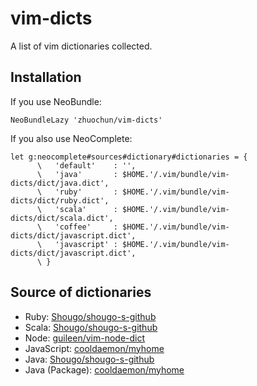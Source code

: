 # vim-dicts

A list of vim dictionaries collected.

## Installation

If you use NeoBundle:

```
NeoBundleLazy 'zhuochun/vim-dicts'
```

If you also use NeoComplete:

```
let g:neocomplete#sources#dictionary#dictionaries = {
      \   'default'    : '',
      \   'java'       : $HOME.'/.vim/bundle/vim-dicts/dict/java.dict',
      \   'ruby'       : $HOME.'/.vim/bundle/vim-dicts/dict/ruby.dict',
      \   'scala'      : $HOME.'/.vim/bundle/vim-dicts/dict/scala.dict',
      \   'coffee'     : $HOME.'/.vim/bundle/vim-dicts/dict/javascript.dict',
      \   'javascript' : $HOME.'/.vim/bundle/vim-dicts/dict/javascript.dict',
      \ }
```

## Source of dictionaries

- Ruby: [Shougo/shougo-s-github](https://github.com/Shougo/shougo-s-github)
- Scala: [Shougo/shougo-s-github](https://github.com/Shougo/shougo-s-github)
- Node: [guileen/vim-node-dict](https://github.com/guileen/vim-node-dict)
- JavaScript: [cooldaemon/myhome](https://github.com/cooldaemon/myhome)
- Java: [Shougo/shougo-s-github](https://github.com/Shougo/shougo-s-github)
- Java (Package): [cooldaemon/myhome](https://github.com/cooldaemon/myhome)

